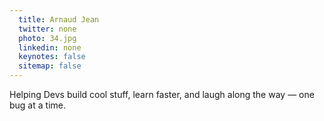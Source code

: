 ```yaml
---
  title: Arnaud Jean
  twitter: none
  photo: 34.jpg
  linkedin: none
  keynotes: false
  sitemap: false
---
```

Helping Devs build cool stuff, learn faster, and laugh along the way — one bug at a time.
